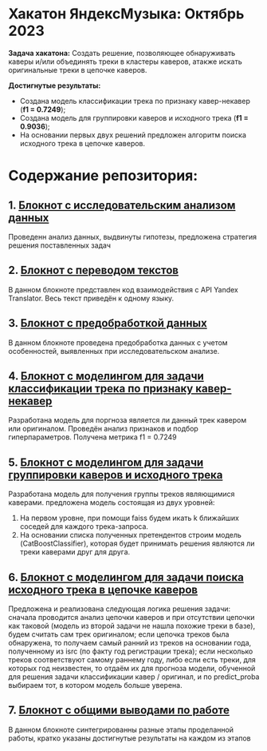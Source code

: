 # Хакатон ЯндексМузыка: Октябрь 2023
**Задача хакатона:** Создать решение, позволяющее обнаруживать каверы и/или объединять треки в кластеры каверов, атакже искать оригинальные треки в цепочке каверов.

**Достигнутые результаты:** 
* Создана модель классификации трека по признаку кавер-некавер (**f1 = 0.7249**);
* Создана модель для группировки каверов и исходного трека (**f1 = 0.9036**);
* На основании первых двух решений предложен алгоритм поиска исходного трека в цепочке каверов.

# Содержание репозитория:

## 1. [Блокнот с исследовательским анализом данных](EDA.ipynb)
Проведенн анализ данных, выдвинуты гипотезы, предложена стратегия решения поставленных задач

## 2. [Блокнот с переводом текстов](translator.ipynb)
В данном блокноте представлен код взаимодействия с API Yandex Translator. Весь текст приведён к одному языку.

## 3. [Блокнот с предобработкой данных](preprocessing.ipynb)
В данном блокноте проведена предобработка данных с учетом особенностей, выявленных при исследовательском анализе.

## 4. [Блокнот с моделингом для задачи классификации трека по признаку кавер-некавер](modeling_task_1.ipynb)
Разработана модель для поргноза является ли данный трек кавером или оригиналом. Проведён анализ признаков и подбор гиперпараметров. Получена метрика f1 = 0.7249

## 5. [Блокнот с моделингом для задачи группировки каверов и исходного трека](modeling_task_2.ipynb)
Разработана модель для получения группы треков являющимися каверами. предложена модель состоящая из двух уровней:
1. На первом уровне, при помощи faiss будем икать k ближайших соседей для каждого трека-запроса.
2. На основании списка полученных претендентов строим модель (CatBoostClassifier), которая будет принимать решения являются ли треки каверами друг для друга.

## 6. [Блокнот с моделингом для задачи поиска исходного трека в цепочке каверов](modeling_task_3.ipynb)
Предложена и реализована следующая логика решения задачи: 
сначала проводится анализ цепочки каверов и при отсутствии цепочки как таковой (модель из второй задачи не нашла похожие треки в базе), будем считать сам трек оригиналом;
если цепочка треков была обнаружена, то получаем самый ранний из треков на основании года, полученному из isrc (по факту год регистрации трека);
если несколько треков соответствуют самому раннему году, либо если есть треки, для которых год неизвестен, то отдаём их для прогноза модели, обученной для решения задачи классификации кавер / оригинал, и по predict_proba выбираем тот, в котором модель больше уверена.

## 7. [Блокнот с общими выводами по работе](conclusions.ipynb)
В данном блокноте синтегрированны разные этапы проделанной работы, кратко указаны достигнутые результаты на каждом из этапов